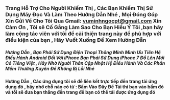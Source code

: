 ### Trang Hỗ Trợ Cho Người Khiếm Thị , Các Bạn Khiếm Thị Sử Dụng Máy Đọc Và Làm Theo Hướng Dẫn Nhé , Mọi Đóng Góp Xin Gửi Về Cho Tôi Qua Gmail: vuminhngocpt@gmail.com Xin Cảm Ơn , Tôi sẽ Cố Gắng Làm Sao Cho Bạn Hiểu Ý Tôi ,bạn hãy làm cộng tác viên với tôi để cải thiện trang này để phù hợp với điều kiện của bạn , Hãy Vuốt Xuống Để Xem Hướng Dẫn 

##### Hướng Dẫn , Bạn Phải Sử Dụng Điện Thoại Thông Minh Mình Ưu Tiên Hệ Điều Hành Android Đối Với iPhone Bạn Phải Sử Dụng iPhone 7 Đổ Lên Mới Có Tiếng Việt , Hãy Nhờ Người Thân Cập Nhật Hệ Điều Hành Và Các Phần Mềm Thường Xuyên Để Không Bị Lỗi Nhé 
#### Hướng Dẫn , Các ứng dụng tôi sẽ để liên kết trực tiếp đến trang tải ứng dụng đó , hãy nhớ chỗ nào có từ : Bấm Vào Đây Để Tải thì bạn vào bấm đó và tôi sẽ đưa bạn thẳng đến trang để bạn có thể tải được ứng dụng đó 
